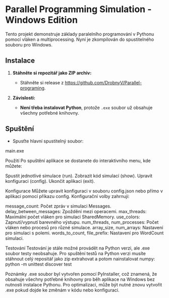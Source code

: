 # Parallel Programming Simulation - Windows Edition

Tento projekt demonstruje základy paralelního programování v Pythonu pomocí vláken a multiprocessing. Nyní je zkompilován do spustitelného souboru pro Windows.

## Instalace

1. **Stáhněte si repozitář jako ZIP archiv:**
   - Stáhněte si release z https://github.com/DrobnyV/Parallel-programing.

2. **Závislosti:**
   - **Není třeba instalovat Python**, protože `.exe` soubor už obsahuje všechny potřebné knihovny.

## Spuštění

- Spusťte hlavní spustitelný soubor:

main.exe

Použití
Po spuštění aplikace se dostanete do interaktivního menu, kde můžete:

Spustit jednotlivé simulace (run).
Zobrazit kód simulací (show).
Upravit konfiguraci (config).
Ukončit aplikaci (exit).

Konfigurace
Můžete upravit konfiguraci v souboru config.json nebo přímo v aplikaci pomocí příkazu config. Konfigurační volby zahrnují:

message_count: Počet zpráv v simulaci Messages.
delay_between_messages: Zpoždění mezi operacemi.
max_threads: Maximální počet vláken pro simulaci SharedMemory.
use_colors: Zapnutí/vypnutí barevného výstupu.
num_threads, num_processes: Počet vláken nebo procesů pro různé simulace.
array_size, num_arrays: Nastavení pro simulaci s polemi.
words_to_count, file_prefix: Nastavení pro WordCount simulaci.

Testování
Testování je stále možné provádět na Python verzi, ale .exe soubor testy neobsahuje. Pro spuštění testů na Python verzi musíte stáhnout celý repositář jako zip extrahovat a potom nainstalovat numpy:
python -m unittest discover test

Poznámky
.exe soubor byl vytvořen pomocí PyInstaller, což znamená, že obsahuje všechny potřebné knihovny pro běh aplikace na Windows bez nutnosti instalace Pythonu.
Pro optimalizaci, může být nutné znovu vytvořit .exe pokud dojde ke změnám v kódu nebo konfiguraci.
